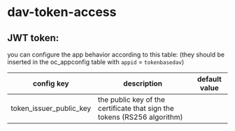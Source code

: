 # dav-token-access

## JWT token:
you can configure the app behavior according to this table: (they should be inserted in the oc_appconfig table with `appid` = `tokenbasedav`)

|config key | description | default value |
|-----------|-------------|---------------|
|token_issuer_public_key| the public key of the certificate that sign the tokens (RS256 algorithm)||

